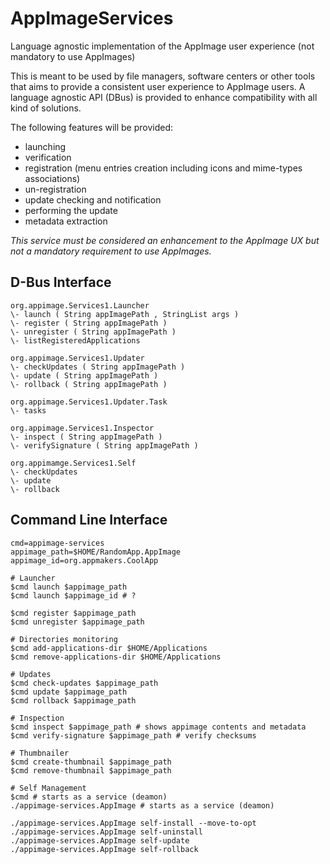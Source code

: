 # AppImageServices
Language agnostic implementation of the AppImage user experience (not mandatory to use AppImages)

This is meant to be used by file managers, software centers or other tools that aims to provide a consistent user 
experience to AppImage users. A language agnostic API (DBus) is provided to enhance compatibility with all kind of 
solutions.


The following features will be provided:
- launching
- verification
- registration (menu entries creation including icons and mime-types associations)
- un-registration
- update checking and notification
- performing the update
- metadata extraction

_This service must be considered an enhancement to the AppImage UX but not a mandatory requirement to use AppImages._

## D-Bus Interface
```
org.appimage.Services1.Launcher
\- launch ( String appImagePath , StringList args )
\- register ( String appImagePath )
\- unregister ( String appImagePath )
\- listRegisteredApplications

org.appimage.Services1.Updater
\- checkUpdates ( String appImagePath )
\- update ( String appImagePath )
\- rollback ( String appImagePath )

org.appimage.Services1.Updater.Task
\- tasks

org.appimage.Services1.Inspector
\- inspect ( String appImagePath )
\- verifySignature ( String appImagePath )

org.appimamge.Services1.Self
\- checkUpdates
\- update
\- rollback

```

## Command Line Interface
```
cmd=appimage-services
appimage_path=$HOME/RandomApp.AppImage
appimage_id=org.appmakers.CoolApp

# Launcher
$cmd launch $appimage_path
$cmd launch $appimage_id # ?

$cmd register $appimage_path
$cmd unregister $appimage_path

# Directories monitoring
$cmd add-applications-dir $HOME/Applications
$cmd remove-applications-dir $HOME/Applications

# Updates 
$cmd check-updates $appimage_path
$cmd update $appimage_path
$cmd rollback $appimage_path

# Inspection
$cmd inspect $appimage_path # shows appimage contents and metadata
$cmd verify-signature $appimage_path # verify checksums

# Thumbnailer
$cmd create-thumbnail $appimage_path
$cmd remove-thumbnail $appimage_path

# Self Management
$cmd # starts as a service (deamon)
./appimage-services.AppImage # starts as a service (deamon)

./appimage-services.AppImage self-install --move-to-opt
./appimage-services.AppImage self-uninstall
./appimage-services.AppImage self-update
./appimage-services.AppImage self-rollback
```

